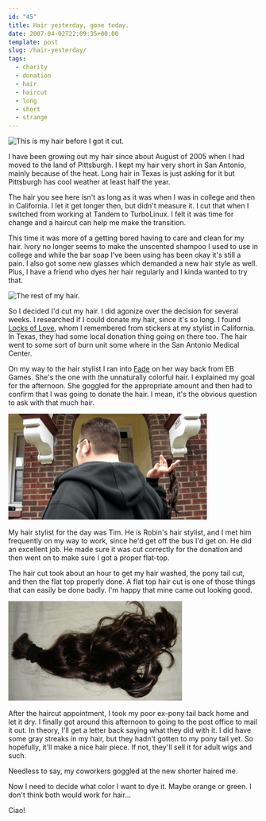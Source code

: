 ```yaml
---
id: "45"
title: Hair yesterday, gone today.
date: 2007-04-02T22:09:35+00:00
template: post
slug: /hair-yesterday/
tags:
  - charity
  - donation
  - hair
  - haircut
  - long
  - short
  - strange
---
```


![This is my hair before I got it
cut.](before.png 'This is my hair before I got it cut.')

I have been growing out my hair since about August of 2005 when I had moved to
the land of Pittsburgh. I kept my hair very short in San Antonio, mainly because
of the heat. Long hair in Texas is just asking for it but Pittsburgh has cool
weather at least half the year.

The hair you see here isn't as long as it was when I was in college and then in
California. I let it get longer then, but didn't measure it. I cut that when I
switched from working at Tandem to TurboLinux. I felt it was time for change and
a haircut can help me make the transition.

This time it was more of a getting bored having to care and clean for my hair.
Ivory no longer seems to make the unscented shampoo I used to use in college and
while the bar soap I've been using has been okay it's still a pain. I also got
some new glasses which demanded a new hair style as well. Plus, I have a friend
who dyes her hair regularly and I kinda wanted to try that.

![The rest of my
hair.](during.png 'The rest of my hair.')

So I decided I'd cut my hair. I did agonize over the decision for several weeks.
I researched if I could donate my hair, since it's so long. I found
[Locks of Love](http://locksoflove.org/), whom I remembered from stickers at my
stylist in California. In Texas, they had some local donation thing going on
there too. The hair went to some sort of burn unit some where in the San Antonio
Medical Center.

On my way to the hair stylist I ran into
[Fade](http://fadethecat.livejournal.com/) on her way back from EB Games. She's
the one with the unnaturally colorful hair. I explained my goal for the
afternoon. She goggled for the appropriate amount and then had to confirm that I
was going to donate the hair. I mean, it's the obvious question to ask with that
much hair.

![All the hair is gone.](after.png 'All the hair is gone.')

My hair stylist for the day was Tim. He is Robin's hair stylist, and I met him
frequently on my way to work, since he'd get off the bus I'd get on. He did an
excellent job. He made sure it was cut correctly for the donation and then went
on to make sure I got a proper flat-top.

The hair cut took about an hour to get my hair washed, the pony tail cut, and
then the flat top properly done. A flat top hair cut is one of those things that
can easily be done badly. I'm happy that mine came out looking good.

![My ex-pony tail.](hair.png 'My ex-pony tail.')

After the haircut appointment, I took my poor ex-pony tail back home and let it
dry. I finally got around this afternoon to going to the post office to mail it
out. In theory, I'll get a letter back saying what they did with it. I did have
some gray streaks in my hair, but they hadn't gotten to my pony tail yet. So
hopefully, it'll make a nice hair piece. If not, they'll sell it for adult wigs
and such.

Needless to say, my coworkers goggled at the new shorter haired me.

Now I need to decide what color I want to dye it. Maybe orange or green. I don't
think both would work for hair…

Ciao!
